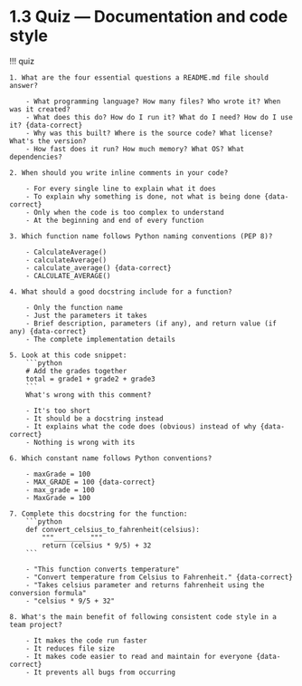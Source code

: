 # 1.3 Quiz — Documentation and code style

!!! quiz

    1. What are the four essential questions a README.md file should answer?

        - What programming language? How many files? Who wrote it? When was it created?
        - What does this do? How do I run it? What do I need? How do I use it? {data-correct}
        - Why was this built? Where is the source code? What license? What's the version?
        - How fast does it run? How much memory? What OS? What dependencies?

    2. When should you write inline comments in your code?

        - For every single line to explain what it does
        - To explain why something is done, not what is being done {data-correct}
        - Only when the code is too complex to understand
        - At the beginning and end of every function

    3. Which function name follows Python naming conventions (PEP 8)?

        - CalculateAverage()
        - calculateAverage()
        - calculate_average() {data-correct}
        - CALCULATE_AVERAGE()

    4. What should a good docstring include for a function?

        - Only the function name
        - Just the parameters it takes
        - Brief description, parameters (if any), and return value (if any) {data-correct}
        - The complete implementation details

    5. Look at this code snippet:
        ```python
        # Add the grades together
        total = grade1 + grade2 + grade3
        ```
        What's wrong with this comment?

        - It's too short
        - It should be a docstring instead
        - It explains what the code does (obvious) instead of why {data-correct}
        - Nothing is wrong with its

    6. Which constant name follows Python conventions?

        - maxGrade = 100
        - MAX_GRADE = 100 {data-correct}
        - max_grade = 100
        - MaxGrade = 100

    7. Complete this docstring for the function:
        ```python
        def convert_celsius_to_fahrenheit(celsius):
            """_________"""
            return (celsius * 9/5) + 32
        ```

        - "This function converts temperature"
        - "Convert temperature from Celsius to Fahrenheit." {data-correct}
        - "Takes celsius parameter and returns fahrenheit using the conversion formula"
        - "celsius * 9/5 + 32"

    8. What's the main benefit of following consistent code style in a team project?

        - It makes the code run faster
        - It reduces file size
        - It makes code easier to read and maintain for everyone {data-correct}
        - It prevents all bugs from occurring
